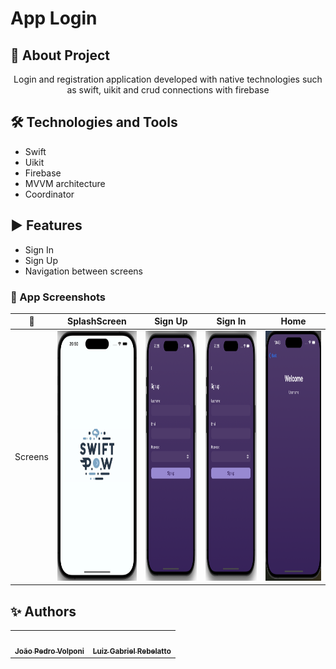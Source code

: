 # App Login

## 📒 About Project
<p align="center">Login and registration application developed with native technologies such as swift, uikit and crud connections with firebase</p>

## 🛠️ Technologies and Tools
- Swift
- Uikit
- Firebase
- MVVM architecture
- Coordinator

## ▶️ Features
- Sign In
- Sign Up
- Navigation between screens

### 📱 App Screenshots

|       🍏       |              SplashScreen               |              Sign Up               | Sign In                           | Home                            |
| :------------: | :----------------------------------------: | :---------------------------------------: | -------------------------------------- | ------------------------------------- |
| Screens | <img src="Login/Doc/SplashScreen.png" width="200px;" height="400" /> | <img src="Login/Doc/SignUpScreen.png" width="200px;" height="400" /> | <img src="Login/Doc/SignUpScreen.png" width="200px;" height="400" /> | <img src="Login/Doc/HomeScreen.png" width="200px;" height="400" />

## ✨ Authors
<!-- ALL-CONTRIBUTORS-LIST:START - Do not remove or modify this section -->
<!-- prettier-ignore-start -->
<!-- markdownlint-disable -->
<table>
  <tr>
    <td align="center">
      <a href="https://github.com/JoaoPedroVolponi">
        <img src="https://avatars.githubusercontent.com/u/98360987?v=4" width="100px;" alt=""/>
        <br />
        <sub>
          <b>João Pedro Volponi</b>
        </sub>
      </a>
      <br />
    </td>
    <td align="center">
      <a href="https://github.com/Luizrebelatto">
        <img src="https://avatars.githubusercontent.com/u/62765965?v=4" width="100px;" alt=""/>
        <br />
        <sub>
          <b>Luiz Gabriel Rebelatto</b>
        </sub>
      </a>
      <br />
    </td>
  </tr>
</table>

<!-- markdownlint-enable -->
<!-- prettier-ignore-end -->
<!-- ALL-CONTRIBUTORS-LIST:END -->
